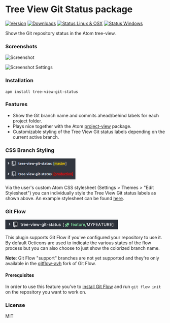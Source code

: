 # Tree View Git Status package

[![Version](https://img.shields.io/apm/v/tree-view-git-status.svg?style=flat-square)](https://atom.io/packages/tree-view-git-status)
[![Downloads](https://img.shields.io/apm/dm/tree-view-git-status.svg?style=flat-square)](https://atom.io/packages/tree-view-git-status)
[![Status Linux & OSX](https://img.shields.io/travis/subesokun/atom-tree-view-git-status.svg?style=flat-square&label=Linux%20%26%20OSX)](https://travis-ci.org/subesokun/atom-tree-view-git-status)
[![Status Windows](https://img.shields.io/appveyor/ci/subesokun/atom-tree-view-git-status.svg?style=flat-square&label=Windows)](https://ci.appveyor.com/project/subesokun/atom-tree-view-git-status)

Show the Git repository status in the Atom tree-view.


### Screenshots

![Screenshot](https://github.com/subesokun/atom-tree-view-git-status/blob/master/screenshot.png?raw=true)

![Screenshot Settings](https://github.com/subesokun/atom-tree-view-git-status/blob/master/screenshot-settings.png?raw=true)

### Installation

```
apm install tree-view-git-status
```

### Features

* Show the Git branch name and commits ahead/behind labels for each project folder.
* Plays nice together with the Atom [project-view](https://github.com/subesokun/atom-project-view) package.
* Customizable styling of the Tree View Git status labels depending on the current active branch.

### CSS Branch Styling

![Screenshot CSS Branch Styling](https://github.com/subesokun/atom-tree-view-git-status/blob/master/screenshot-css-branch-styling.png?raw=true)

Via the user's custom Atom CSS stylesheet (Settings > Themes > "Edit Stylesheet") you can individually style the Tree View Git status labels as shown above. An example stylesheet can be found [here](https://gist.github.com/subesokun/04909f8ff45fbc28faad016559adc267).

### Git Flow

![Screenshot Git Flow](https://github.com/subesokun/atom-tree-view-git-status/blob/master/screenshot-gitflow.png?raw=true)

This plugin supports Git Flow if you've configured your repository to use
it. By default Octicons are used to indicate the various states of the flow process but you can also choose to just show the colorized branch name.

**Note**: Git Flow "support" branches are not yet supported and they're only available in the [gitflow-avh](https://github.com/petervanderdoes/gitflow-avh) fork of Git Flow.

#### Prerequisites

In order to use this feature you've to [install Git Flow](https://github.com/petervanderdoes/gitflow-avh/wiki/Installation) and run `git flow init` on the repository you want to work on.

### License

MIT

[gitflow-wiki-faq]: https://github.com/nvie/gitflow/wiki/FAQ
